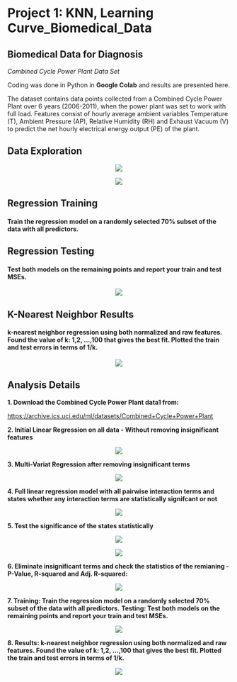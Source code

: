 # Project 1: KNN, Learning Curve_Biomedical_Data

## Biomedical Data for Diagnosis 

*Combined Cycle Power Plant Data Set*

Coding was done in Python in **Google Colab** and results are presented here.

The dataset contains data points collected from a Combined Cycle Power Plant over  6 years (2006-2011), when the power plant was set to work with full load. Features consist of hourly average ambient variables Temperature (T), Ambient Pressure (AP), Relative Humidity (RH) and Exhaust Vacuum (V) to predict the net hourly electrical energy output (PE) of the plant. 

## Data Exploration ##

<!-- <img align="center" src="./assets/P2_Data_Exploration_Graph.png">-->
<p align="center">
  <img src="./assets/P2_Data_Exploration_Graph.png">
</p>

<p align="center">
  <img src="./assets/P2_Data_Exploration_Table.PNG">
</p>
<!--<img align="center" src="./assets/P2_Data_Exploration_Table.PNG">
<!-- ![P2_Data_Exploration_Graph.png](./assets/P2_Data_Exploration_Graph.png)-->
<!-- ![P2_Data_Exploration_Table.PNG](./assets/P2_Data_Exploration_Table.PNG) -->

## Regression Training
#### Train the regression model on a randomly selected 70% subset of the data with all predictors.

## Regression Testing
#### Test both models on the remaining points and report your train and test MSEs.

<p align="center">
  <img src="./assets/P2_Regression_Stats_Graph_7.PNG">
</p>

<!-- ![P2_Regression_Stats_Graph_7.PNG](./assets/P2_Regression_Stats_Graph_7.PNG)-->

## K-Nearest Neighbor Results
#### k-nearest neighbor regression using both normalized and raw features. Found the value of k: 1,2, ...,100 that gives the best fit. Plotted the train and test errors in terms of 1/k.

<p align="center">
  <img src="./assets/P2_Regression_Stats_Graph_8.PNG">
</p>

<!-- ![P2_Regression_Stats_Graph_8.PNG](./assets/P2_Regression_Stats_Graph_8.PNG)-->

## Analysis Details

**1. Download the Combined Cycle Power Plant data1 from:**


https://archive.ics.uci.edu/ml/datasets/Combined+Cycle+Power+Plant 

**2. Initial Linear Regression on all data - Without removing insignificant features**


<p align="center">
  <img src="./assets/P2_Linear_Regression_Graph_1.png">
</p>

<!--![P2_Linear_Regression_Graph_1.png](./assets/P2_Linear_Regression_Graph_1.png)-->

**3. Multi-Variat Regression after removing insignificant terms**


<p align="center">
  <img src="./assets/P2_Multi_Var_Linear_Regression_Graph_2.PNG">
</p>
<!--![P2_Multi_Var_Linear_Regression_Graph_2.PNG](./assets/P2_Multi_Var_Linear_Regression_Graph_2.PNG)-->

**4.  Full linear regression model with all pairwise interaction terms and states whether any interaction terms are statistically signifcant or not**


<p align="center">
  <img src="./assets/P2_Full_Linear_Regression_Graph_3.PNG">
</p>

<!--![P2_Full_Linear_Regression_Graph_3.PNG](./assets/P2_Full_Linear_Regression_Graph_3.PNG)-->

**5. Test the significance of the states statistically**

<p align="center">
  <img src="./assets/P2_Regression_Stats_Graph_4.PNG">
</p>

<p align="center">
  <img src="./assets/P2_Regression_Stats_Graph_5.PNG">
</p>

<!--![P2_Regression_Stats_Graph_4.PNG](./assets/P2_Regression_Stats_Graph_4.PNG)-->
<!--![P2_Regression_Stats_Graph_5.PNG](./assets/P2_Regression_Stats_Graph_5.PNG)-->

**6. Eliminate insignificant terms and check the statistics of the remianing - P-Value, R-squared and Adj. R-squared:**

<p align="center">
  <img src="./assets/P2_Regression_Stats_Graph_6.PNG">
</p>

<!--![P2_Regression_Stats_Graph_6.PNG](./assets/P2_Regression_Stats_Graph_6.PNG)-->

**7. Training: Train the regression model on a randomly selected 70% subset of the data with all predictors.**
**Testing: Test both models on the remaining points and report your train and test MSEs.**

<p align="center">
  <img src="./assets/P2_Regression_Stats_Graph_7.PNG">
</p>

<!-- ![P2_Regression_Stats_Graph_7.PNG](./assets/P2_Regression_Stats_Graph_7.PNG)-->

**8. Results: k-nearest neighbor regression using both normalized and raw features. Found the value of k: 1,2, ...,100 that gives the best fit. Plotted the train and test errors in terms of 1/k.**

<p align="center">
  <img src="./assets/P2_Regression_Stats_Graph_8.PNG">
</p>
<!--![P2_Regression_Stats_Graph_8.PNG](./assets/P2_Regression_Stats_Graph_8.PNG)-->
